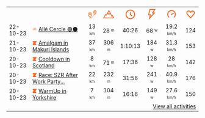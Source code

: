 <table>
    <tr>
        <th></th>
        <th></th>
        <th align="center"><img src="https://raw.githubusercontent.com/robiningelbrecht/strava-activities/master/public/distance.svg" width="30" alt="distance" title="distance"/></th>
        <th align="center"><img src="https://raw.githubusercontent.com/robiningelbrecht/strava-activities/master/public/elevation.svg" width="30" alt="elevation" title="elevation"/></th>
        <th align="center"><img src="https://raw.githubusercontent.com/robiningelbrecht/strava-activities/master/public/time.svg" width="30" alt="time" title="time"/></th>
        <th align="center"><img src="https://raw.githubusercontent.com/robiningelbrecht/strava-activities/master/public/average-watt.svg" width="30" alt="average watts" title="average watts"/></th>
        <th align="center"><img src="https://raw.githubusercontent.com/robiningelbrecht/strava-activities/master/public/average-speed.svg" width="30" alt="average speed" title="average speed"/></th>
        <th align="center"><img src="https://raw.githubusercontent.com/robiningelbrecht/strava-activities/master/public/heart-rate.svg" width="30" alt="average heart rate" title="average heart rate"/></th>
    </tr>
            <tr>
            <td>22-10-23</td>
            <td>
                <img src="https://raw.githubusercontent.com/robiningelbrecht/strava-activities/master/public/activity-ride.svg" width="12" alt="virtual ride" title="virtual ride"/>
                <a href="https://www.strava.com/activities/10085925768" title="Kcal: 388 | Gear: None ">Allé Cercle 🟢⚫️</a>
            </td>
            <td align="center">13 <sup><sub>km</sub></sup></td>
            <td align="center">28 <sup><sub>m</sub></sup></td>
            <td align="center">40:26</td>
            <td align="center">68 <sup><sub>w</sub></sup></td>
            <td align="center">19.2 <sup><sub>km/h</sub></sup></td>
            <td align="center">124</td>
        </tr>
            <tr>
            <td>21-10-23</td>
            <td>
                <img src="https://raw.githubusercontent.com/robiningelbrecht/strava-activities/master/public/activity-virtual-ride.svg" width="12" alt="virtual ride" title="virtual ride"/>
                <a href="https://www.strava.com/activities/10077925094" title="Kcal: 741 | Gear: None ">Amalgam in Makuri Islands</a>
            </td>
            <td align="center">37 <sup><sub>km</sub></sup></td>
            <td align="center">306 <sup><sub>m</sub></sup></td>
            <td align="center">1:10:13</td>
            <td align="center">184 <sup><sub>w</sub></sup></td>
            <td align="center">31.3 <sup><sub>km/h</sub></sup></td>
            <td align="center">153</td>
        </tr>
            <tr>
            <td>20-10-23</td>
            <td>
                <img src="https://raw.githubusercontent.com/robiningelbrecht/strava-activities/master/public/activity-virtual-ride.svg" width="12" alt="virtual ride" title="virtual ride"/>
                <a href="https://www.strava.com/activities/10073126551" title="Kcal: 128 | Gear: None ">Cooldown in Scotland</a>
            </td>
            <td align="center">8 <sup><sub>km</sub></sup></td>
            <td align="center">71 <sup><sub>m</sub></sup></td>
            <td align="center">17:36</td>
            <td align="center">128 <sup><sub>w</sub></sup></td>
            <td align="center">28 <sup><sub>km/h</sub></sup></td>
            <td align="center">142</td>
        </tr>
            <tr>
            <td>20-10-23</td>
            <td>
                <img src="https://raw.githubusercontent.com/robiningelbrecht/strava-activities/master/public/activity-virtual-ride.svg" width="12" alt="virtual ride" title="virtual ride"/>
                <a href="https://www.strava.com/activities/10073034420" title="Kcal: 487 | Gear: None ">Race: SZR After Work Party...</a>
            </td>
            <td align="center">22 <sup><sub>km</sub></sup></td>
            <td align="center">232 <sup><sub>m</sub></sup></td>
            <td align="center">31:56</td>
            <td align="center">241 <sup><sub>w</sub></sup></td>
            <td align="center">40.9 <sup><sub>km/h</sub></sup></td>
            <td align="center">176</td>
        </tr>
            <tr>
            <td>20-10-23</td>
            <td>
                <img src="https://raw.githubusercontent.com/robiningelbrecht/strava-activities/master/public/activity-virtual-ride.svg" width="12" alt="virtual ride" title="virtual ride"/>
                <a href="https://www.strava.com/activities/10072850251" title="Kcal: 138 | Gear: None ">WarmUp in Yorkshire</a>
            </td>
            <td align="center">7 <sup><sub>km</sub></sup></td>
            <td align="center">104 <sup><sub>m</sub></sup></td>
            <td align="center">16:16</td>
            <td align="center">149 <sup><sub>w</sub></sup></td>
            <td align="center">27.6 <sup><sub>km/h</sub></sup></td>
            <td align="center">150</td>
        </tr>
                <tr>
            <td colspan="8" align="right"><a href="https://github.com/robiningelbrecht/strava-activities#activities">View all activities</a></td>
        </tr>
    </table>

